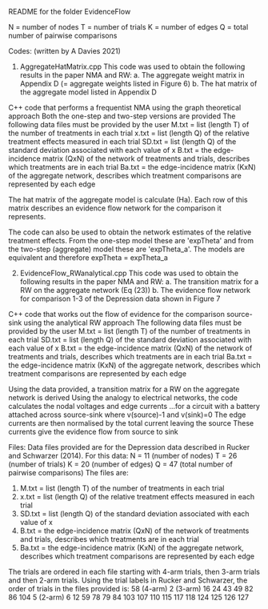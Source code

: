 README for the folder EvidenceFlow

N = number of nodes
T = number of trials
K = number of edges
Q = total number of pairwise comparisons


Codes: (written by A Davies 2021)
1. AggregateHatMatrix.cpp
This code was used to obtain the following results in the paper NMA and RW:
  a. The aggregate weight matrix in Appendix D (= aggregate weights listed in Figure 6)
  b. The hat matrix of the aggregate model listed in Appendix D
 
C++ code that performs a frequentist NMA using the graph theoretical approach
Both the one-step and two-step versions are provided
The following data files must be provided by the user
M.txt = list (length T) of the number of treatments in each trial
x.txt = list (length Q) of the relative treatment effects measured in each trial
SD.txt = list (length Q) of the standard deviation associated with each value of x
B.txt = the edge-incidence matrix (QxN) of the network of treatments and trials, describes which treatments are in each trial
Ba.txt = the edge-incidence matrix (KxN) of the aggregate network, describes which treatment comparisons are represented by each edge

The hat matrix of the aggregate model is calculate (Ha). 
Each row of this matrix describes an evidence flow network for the comparison it represents. 

The code can also be used to obtain the network estimates of the relative treatment effects. 
From the one-step model these are 'expTheta' and from the two-step (aggregate) model these are 'expTheta_a'.
The models are equivalent and therefore expTheta = expTheta_a

2. EvidenceFlow_RWanalytical.cpp
This code was used to obtain the following results in the paper NMA and RW:
  a. The transition matrix for a RW on the aggregate network (Eq (23))
  b. The evidence flow network for comparison 1-3 of the Depression data shown in Figure 7
  
C++ code that works out the flow of evidence for the comparison source-sink using the analytical RW approach
The following data files must be provided by the user
M.txt = list (length T) of the number of treatments in each trial
SD.txt = list (length Q) of the standard deviation associated with each value of x
B.txt = the edge-incidence matrix (QxN) of the network of treatments and trials, describes which treatments are in each trial
Ba.txt = the edge-incidence matrix (KxN) of the aggregate network, describes which treatment comparisons are represented by each edge


Using the data provided, a transition matrix for a RW on the aggregate network is derived
Using the analogy to electrical networks, the code calculates the nodal voltages and edge currents 
...for a circuit with a battery attached across source-sink where v(source)-1 and v(sink)=0
The edge currents are then normalised by the total current leaving the source 
These currents give the evidence flow from source to sink

Files:
Data files provided are for the Depression data described in Rucker and Schwarzer (2014). 
For this data:
N = 11 (number of nodes)
T = 26 (number of trials)
K = 20 (number of edges)
Q = 47 (total number of pairwise comparisons)
The files are:
1. M.txt = list (length T) of the number of treatments in each trial
2. x.txt = list (length Q) of the relative treatment effects measured in each trial
3. SD.txt = list (length Q) of the standard deviation associated with each value of x
4. B.txt = the edge-incidence matrix (QxN) of the network of treatments and trials, describes which treatments are in each trial
5. Ba.txt = the edge-incidence matrix (KxN) of the aggregate network, describes which treatment comparisons are represented by each edge

The trials are ordered in each file starting with 4-arm trials, then 3-arm trials and then 2-arm trials.
Using the trial labels in Rucker and Schwarzer, the order of trials in the files provided is:
58    (4-arm)
2     (3-arm)
16
24
43
49
82
86
104
5     (2-arm)
6
12
59
78
79
84
103
107
110
115
117
118
124
125
126
127
